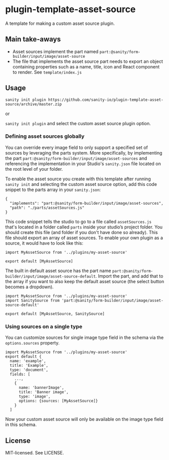 # plugin-template-asset-source

A template for making a custom asset source plugin.

## Main take-aways

- Asset sources implement the part named `part:@sanity/form-builder/input/image/asset-source`
- The file that implements the asset source part needs to export an object containing properties such as a name, title, icon and React component to render. See `template/index.js`


## Usage

`sanity init plugin https://github.com/sanity-io/plugin-template-asset-source/archive/master.zip`

or

`sanity init plugin` and select the custom asset source plugin option.

### Defining asset sources globally

You can override every image field to only support a specified set of sources by leveraging the parts system. More specifically, by implementing the part `part:@sanity/form-builder/input/image/asset-sources` and referencing the implementation in your Studio's `sanity.json` file located on the root level of your folder.

To enable the asset source you create with this template after running `sanity init` and selecting the custom asset source option, add this code snippet to the parts array in your `sanity.json`:

```
{
  "implements": "part:@sanity/form-builder/input/image/asset-sources",
  "path": "./parts/assetSources.js"
}
```

This code snippet tells the studio to go to a file called `assetSources.js` that's located in a folder called `parts` inside your studio’s project folder. You should create this file (and folder if you don't have done so already). This file should export an array of asset sources. To enable your own plugin as a source, it would have to look like this:

```
import MyAssetSource from '../plugins/my-asset-source'

export default [MyAssetSource]
```

The built in default asset source has the part name `part:@sanity/form-builder/input/image/asset-source-default`. Import the part, and add that to the array if you want to also keep the default asset source (the select button becomes a dropdown).

```
import MyAssetSource from '../plugins/my-asset-source'
import SanitySource from 'part:@sanity/form-builder/input/image/asset-source-default'

export default [MyAssetSource, SanitySource]
```

### Using sources on a single type

You can customize sources for single image type field in the schema via the `options.sources` property.

```
import MyAssetSource from '../plugins/my-asset-source'
export default {
  name: 'example',
  title: 'Example',
  type: 'document',
  fields: [
    ...,
    {
      name: 'bannerImage',
      title: 'Banner image',
      type: 'image',
      options: {sources: [MyAssetSource]}
    }
  ]
```

Now your custom asset source will only be available on the image type field in this schema.

## License

MIT-licensed. See LICENSE.
